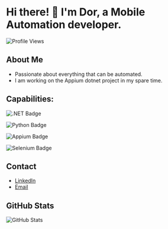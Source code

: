 # Hi there! 👋 I'm Dor, a Mobile Automation developer.

![Profile Views](https://komarev.com/ghpvc/?username=Dor-bl)

## About Me
- Passionate about everything that can be automated.
- I am working on the Appium dotnet project in my spare time.

## Capabilities: 

![.NET Badge](https://img.shields.io/badge/.NET-purple)

![Python Badge](https://img.shields.io/badge/Python-blue)

![Appium Badge](https://img.shields.io/badge/Appium-Mobile%20Automation-yellow)

![Selenium Badge](https://img.shields.io/badge/Selenium-Web%20Automation-brightgreen)

## Contact
- [LinkedIn](https://www.linkedin.com/in/dor-blayzer/)
- [Email](mailto:dblayzer@gmail.com)

## GitHub Stats
![GitHub Stats](https://github-readme-stats.vercel.app/api?username=Dor-bl&show_icons=true&count_private=true)
